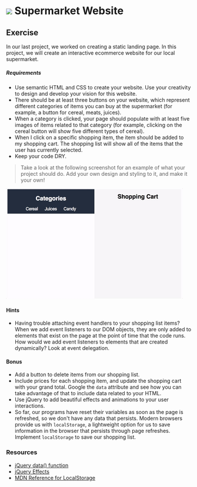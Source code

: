 # ![](https://ga-dash.s3.amazonaws.com/production/assets/logo-9f88ae6c9c3871690e33280fcf557f33.png) Supermarket Website

## Exercise
In our last project, we worked on creating a static landing page. In this project, we will create an interactive ecommerce website for our local supermarket.

##### Requirements
* Use semantic HTML and CSS to create your website. Use your creativity to design and develop your vision for this website.
* There should be at least three buttons on your website, which represent different categories of items you can buy at the supermarket (for example, a button for cereal, meats, juices).
* When a category is clicked, your page should populate with at least five images of items related to that category (for example, clicking on the cereal button will show five different types of cereal).
* When I click on a specific shopping item, the item should be added to my shopping cart. The shopping list will show all of the items that the user has currently selected.
* Keep your code DRY.

> Take a look at the following screenshot for an example of what your project should do. Add your own design and styling to it, and make it your own!

![Week 2 Project - Example](./week2project.gif)

#### Hints
* Having trouble attaching event handlers to your shopping list items? When we add event listeners to our DOM objects, they are only added to elements that exist on the page at the point of time that the code runs. How would we add event listeners to elements that are created dynamically? Look at event delegation.

#### Bonus
* Add a button to delete items from our shopping list.
* Include prices for each shopping item, and update the shopping cart with your grand total. Google the `data` attribute and see how you can take advantage of that to include data related to your HTML.
* Use jQuery to add beautiful effects and animations to your user interactions.
* So far, our programs have reset their variables as soon as the page is refreshed, so we don't have any data that persists. Modern browsers provide us with `localStorage`, a lightweight option for us to save information in the browser that persists through page refreshes. Implement `localStorage` to save our shopping list.

### Resources
* [jQuery data() function](https://api.jquery.com/jquery.data/)
* [jQuery Effects](https://api.jquery.com/category/effects/)
* [MDN Reference for LocalStorage](https://developer.mozilla.org/en-US/docs/Web/API/Window/localStorage)
